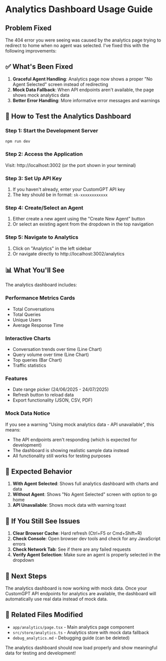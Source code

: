 # Analytics Dashboard Usage Guide

## Problem Fixed

The 404 error you were seeing was caused by the analytics page trying to redirect to home when no agent was selected. I've fixed this with the following improvements:

## ✅ What's Been Fixed

1. **Graceful Agent Handling**: Analytics page now shows a proper "No Agent Selected" screen instead of redirecting
2. **Mock Data Fallback**: When API endpoints aren't available, the page shows mock analytics data
3. **Better Error Handling**: More informative error messages and warnings

## 🚀 How to Test the Analytics Dashboard

### Step 1: Start the Development Server
```bash
npm run dev
```

### Step 2: Access the Application
Visit: http://localhost:3002 (or the port shown in your terminal)

### Step 3: Set Up API Key
1. If you haven't already, enter your CustomGPT API key
2. The key should be in format: `sk-xxxxxxxxxxxx`

### Step 4: Create/Select an Agent
1. Either create a new agent using the "Create New Agent" button
2. Or select an existing agent from the dropdown in the top navigation

### Step 5: Navigate to Analytics
1. Click on "Analytics" in the left sidebar
2. Or navigate directly to http://localhost:3002/analytics

## 📊 What You'll See

The analytics dashboard includes:

### Performance Metrics Cards
- Total Conversations
- Total Queries  
- Unique Users
- Average Response Time

### Interactive Charts
- Conversation trends over time (Line Chart)
- Query volume over time (Line Chart)
- Top queries (Bar Chart)
- Traffic statistics

### Features
- Date range picker (24/06/2025 - 24/07/2025)
- Refresh button to reload data
- Export functionality (JSON, CSV, PDF)

### Mock Data Notice
If you see a warning "Using mock analytics data - API unavailable", this means:
- The API endpoints aren't responding (which is expected for development)
- The dashboard is showing realistic sample data instead
- All functionality still works for testing purposes

## 🔧 Expected Behavior

1. **With Agent Selected**: Shows full analytics dashboard with charts and data
2. **Without Agent**: Shows "No Agent Selected" screen with option to go home
3. **API Unavailable**: Shows mock data with warning toast

## 🐛 If You Still See Issues

1. **Clear Browser Cache**: Hard refresh (Ctrl+F5 or Cmd+Shift+R)
2. **Check Console**: Open browser dev tools and check for any JavaScript errors
3. **Check Network Tab**: See if there are any failed requests
4. **Verify Agent Selection**: Make sure an agent is properly selected in the dropdown

## 🎯 Next Steps

The analytics dashboard is now working with mock data. Once your CustomGPT API endpoints for analytics are available, the dashboard will automatically use real data instead of mock data.

## 📁 Related Files Modified

- `app/analytics/page.tsx` - Main analytics page component
- `src/store/analytics.ts` - Analytics store with mock data fallback
- `debug_analytics.md` - Debugging guide (can be deleted)

The analytics dashboard should now load properly and show meaningful data for testing and development!